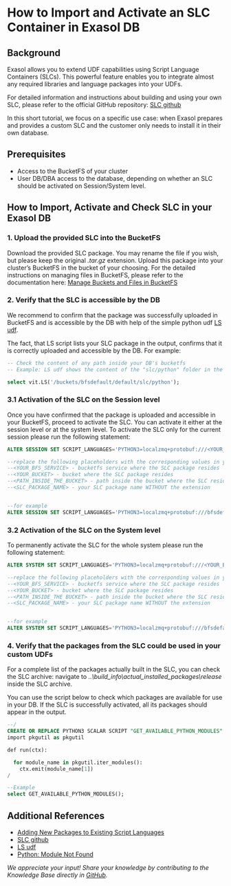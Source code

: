 # How to Import and Activate an SLC Container in Exasol DB

## Background

Exasol allows you to extend UDF capabilities using Script Language Containers (SLCs).
This powerful feature enables you to integrate almost any required libraries and language packages into your UDFs.

For detailed information and instructions about building and using your own SLC, please refer to the official GitHub repository: [SLC github](https://github.com/exasol/script-languages-release/blob/master/doc/user_guide/usage.md)

In this short tutorial, we focus on a specific use case: when Exasol prepares and provides a custom SLC and the customer only needs to install it in their own database.

## Prerequisites

- Access to the BucketFS of your cluster
- User DB/DBA access to the database, depending on whether an SLC should be activated on Session/System level.

## How to Import, Activate and Check SLC in your Exasol DB

### 1. Upload the provided SLC into the BucketFS

Download the provided SLC package. You may rename the file if you wish, but please keep the original *.tar.gz* extension. Upload this package into your cluster’s BucketFS in the bucket of your choosing. For the detailed instructions on managing files in BucketFS, please refer to the documentation here: [Manage Buckets and Files in BucketFS](https://docs.exasol.com/db/latest/administration/on-premise/bucketfs/file_access.htm)

### 2. Verify that the SLC is accessible by the DB

We recommend to confirm that the package was successfully uploaded in BucketFS and is accessible by the DB with help of the simple python udf [LS udf](https://docs.exasol.com/db/latest/administration/on-premise/bucketfs/database_access.htm).

The fact, that LS script lists your SLC package in the output, confirms that it is correctly uploaded and accessible by the DB.
For example:

```sql
-- Check the content of any path inside your DB's bucketfs
-- Example: LS udf shows the content of the "slc/python" folder in the "default" bucket of the "bfsdefault" bucketfs service

select vit.LS('/buckets/bfsdefault/default/slc/python');
```

### 3.1 Activation of the SLC on the Session level

Once you have confirmed that the package is uploaded and accessible in your BucketFS, proceed to activate the SLC. You can activate it either at the session level or at the system level.
To activate the SLC only for the current session please run the following statement:

```sql
ALTER SESSION SET SCRIPT_LANGUAGES='PYTHON3=localzmq+protobuf:///<YOUR_BFS_SERVICE>/<YOUR_BUCKET>/<PATH_INSIDE_THE BUCKET>/<SLC_PACKAGE_NAME>?lang=python#buckets/<YOUR_BFS_SERVICE>/<YOUR_BUCKET>/<PATH_INSIDE_THE BUCKET>/<SLC_PACKAGE_NAME>/exaudf/exaudfclient';

--replace the following placeholders with the corresponding values in your system.
--<YOUR_BFS_SERVICE> - bucketfs service where the SLC package resides
--<YOUR_BUCKET> - bucket where the SLC package resides
--<PATH_INSIDE_THE_BUCKET> - path inside the bucket where the SLC resides
--<SLC_PACKAGE_NAME> - your SLC package name WITHOUT the extension


--for example
ALTER SESSION SET SCRIPT_LANGUAGES='PYTHON3=localzmq+protobuf:///bfsdefault/default/slc/python/template-Exasol-all-python-3.10_release?lang=python#buckets/bfsdefault/default/slc/python/template-Exasol-all-python-3.10_release/exaudf/exaudfclient';
```

### 3.2 Activation of the SLC on the System level

To permanently activate the SLC for the whole system please run the following statement:

```sql
ALTER SYSTEM SET SCRIPT_LANGUAGES='PYTHON3=localzmq+protobuf:///<YOUR_BFS_CERVICE>/<YOUR_BUCKET>/<PATH_INSIDE_THE_BUCKET>/<SLC_PACKAGE_NAME>?lang=python#buckets/<YOUR_BFS_CERVICE>/<YOUR_BUCKET>/<PATH_INSIDE_THE BUCKET>/<SLC_PACKAGE_NAME>/exaudf/exaudfclient';

--replace the following placeholders with the corresponding values in your system.
--<YOUR_BFS_SERVICE> - bucketfs service where the SLC package resides
--<YOUR_BUCKET> - bucket where the SLC package resides
--<PATH_INSIDE_THE BUCKET> - path inside the bucket where the SLC resides
--<SLC_PACKAGE_NAME> - your SLC package name WITHOUT the extension


--for example
ALTER SYSTEM SET SCRIPT_LANGUAGES='PYTHON3=localzmq+protobuf:///bfsdefault/default/slc/python/template-Exasol-all-python-3.10_release?lang=python#buckets/bfsdefault/default/slc/python/template-Exasol-all-python-3.10_release/exaudf/exaudfclient';

```

### 4. Verify that the packages from the SLC could be used in your custom UDFs

For a complete list of the packages actually built in the SLC, you can check the SLC archive: navigate to *..\build_info\actual_installed_packages\release* inside the SLC archive.

You can use the script below to check which packages are available for use in your DB. If the SLC is successfully activated, all its packages should appear in the output.

```sql
--/
CREATE OR REPLACE PYTHON3 SCALAR SCRIPT "GET_AVAILABLE_PYTHON_MODULES" () EMITS ("res" VARCHAR(4096) UTF8) AS
import pkgutil as pkgutil

def run(ctx):

  for module_name in pkgutil.iter_modules():
    ctx.emit(module_name[1])
/

--Example
select GET_AVAILABLE_PYTHON_MODULES();
```

## Additional References

- [Adding New Packages to Existing Script Languages](https://docs.exasol.com/db/latest/database_concepts/udf_scripts/adding_new_packages_script_languages.htm)
- [SLC github](https://github.com/exasol/script-languages-release/blob/master/doc/user_guide/usage.md)
- [LS udf](https://docs.exasol.com/db/latest/administration/on-premise/bucketfs/database_access.htm)
- [Python: Module Not Found](https://exasol.lightning.force.com/lightning/r/Knowledge__kav/ka0aV0000006C89QAE/view)

*We appreciate your input! Share your knowledge by contributing to the Knowledge Base directly in [GitHub](https://github.com/exasol/public-knowledgebase).*

